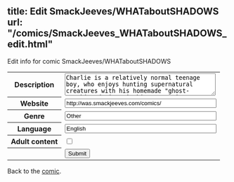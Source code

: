title: Edit SmackJeeves/WHATaboutSHADOWS
url: "/comics/SmackJeeves_WHATaboutSHADOWS_edit.html"
---
Edit info for comic SmackJeeves/WHATaboutSHADOWS

<form name="comic" action="http://gaepostmail.appspot.com/comic/" method="post">
<table class="comicinfo">
<tr>
<th>Description</th><td><textarea name="description" cols="40" rows="3">Charlie is a relatively normal teenage boy, who enjoys hunting supernatural creatures with his homemade &quot;ghost-tracking-device&quot; in his spare time. One day he meets a strange man, who has lost his cane. Charlie then decides to help the man find it, which was probably the worst decision he ever made. Updates Mondays (or Tuesday sometimes whoops).</textarea></td>
</tr>
<tr>
<th>Website</th><td><input type="text" name="url" value="http://was.smackjeeves.com/comics/" size="40"/></td>
</tr>
<tr>
<th>Genre</th><td><input type="text" name="genre" value="Other" size="40"/></td>
</tr>
<tr>
<th>Language</th><td><input type="text" name="language" value="English" size="40"/></td>
</tr>
<tr>
<th>Adult content</th><td><input type="checkbox" name="adult" value="adult" /></td>
</tr>
<tr>
<th></th><td>
<input type="hidden" name="comic" value="SmackJeeves_WHATaboutSHADOWS" />
<input type="submit" name="submit" value="Submit" />
</td>
</tr>
</table>
</form>

Back to the [comic](SmackJeeves_WHATaboutSHADOWS.html).

